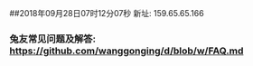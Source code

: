 ##2018年09月28日07时12分07秒 新址: 159.65.65.166
### 兔友常见问题及解答: https://github.com/wanggonging/d/blob/w/FAQ.md
